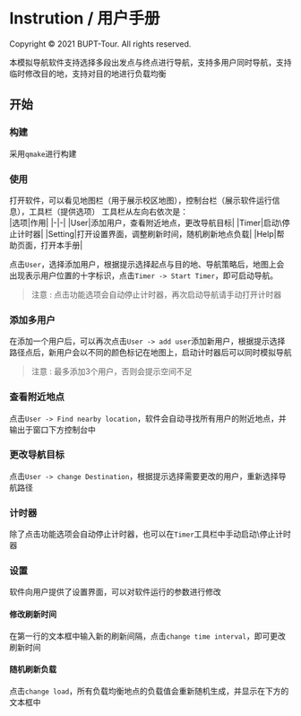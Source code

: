 # Instrution / 用户手册

Copyright © 2021 BUPT-Tour. All rights reserved.

本模拟导航软件支持选择多段出发点与终点进行导航，支持多用户同时导航，支持临时修改目的地，支持对目的地进行负载均衡  

## 开始

### 构建

采用`qmake`进行构建

### 使用

打开软件，可以看见地图栏（用于展示校区地图），控制台栏（展示软件运行信息），工具栏（提供选项） 
工具栏从左向右依次是：  
|选项|作用|
|-|-|
|User|添加用户，查看附近地点，更改导航目标|
|Timer|启动\停止计时器|
|Setting|打开设置界面，调整刷新时间，随机刷新地点负载|
|Help|帮助页面，打开本手册|

点击`User`，选择添加用户，根据提示选择起点与目的地、导航策略后，地图上会出现表示用户位置的十字标识，点击`Timer -> Start Timer`，即可启动导航。

> 注意 : 点击功能选项会自动停止计时器，再次启动导航请手动打开计时器

### 添加多用户

在添加一个用户后，可以再次点击`User -> add user`添加新用户，根据提示选择路径点后，新用户会以不同的颜色标记在地图上，启动计时器后可以同时模拟导航

> 注意 : 最多添加3个用户，否则会提示空间不足

### 查看附近地点

点击`User -> Find nearby location`，软件会自动寻找所有用户的附近地点，并输出于窗口下方控制台中

### 更改导航目标

点击`User -> change Destination`，根据提示选择需要更改的用户，重新选择导航路径

### 计时器

除了点击功能选项会自动停止计时器，也可以在`Timer`工具栏中手动启动\停止计时器

### 设置

软件向用户提供了设置界面，可以对软件运行的参数进行修改

#### 修改刷新时间

在第一行的文本框中输入新的刷新间隔，点击`change time interval`，即可更改刷新时间

#### 随机刷新负载

点击`change load`，所有负载均衡地点的负载值会重新随机生成，并显示在下方的文本框中
